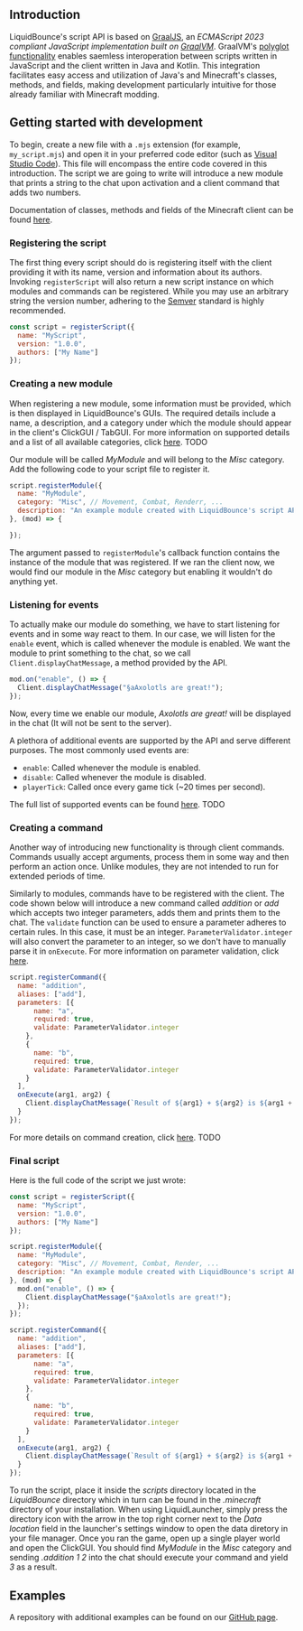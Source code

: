 ## Introduction

LiquidBounce's script API is based on [GraalJS](https://github.com/oracle/graaljs), an *ECMAScript 2023 compliant JavaScript implementation built on [GraalVM](https://www.graalvm.org)*. GraalVM's [polyglot functionality](https://www.graalvm.org/latest/reference-manual/polyglot-programming/) enables saemless interoperation between scripts written in JavaScript and the client written in Java and Kotlin. This integration facilitates easy access and utilization of Java's and Minecraft's classes, methods, and fields, making development particularly intuitive for those already familiar with Minecraft modding.

## Getting started with development

To begin, create a new file with a `.mjs` extension (for example, `my_script.mjs`) and open it in your preferred code editor (such as [Visual Studio Code](https://code.visualstudio.com/)). This file will encompass  the entire code covered in this introduction. The script we are going to write will introduce a new module that prints a string to the chat upon activation and a client command that adds two numbers.

Documentation of classes, methods and fields of the Minecraft client can be found [here](https://maven.fabricmc.net/docs/yarn-1.20.4+build.3/index.html).

### Registering the script

The first thing every script should do is registering itself with the client providing it with its name, version and information about its authors. Invoking `registerScript` will also return a new script instance on which modules and commands can be registered. While you may use an arbitrary string the version number, adhering to the [Semver](https://semver.org/) standard is highly recommended.

```js
const script = registerScript({
  name: "MyScript",
  version: "1.0.0",
  authors: ["My Name"]
});
```

### Creating a new module

When registering a new module, some information must be provided, which is then displayed in LiquidBounce's GUIs. The required details include a name, a description, and a category under which the module should appear in the client's ClickGUI / TabGUI. For more information on supported details and a list of all available categories, click [here](#). TODO

Our module will be called *MyModule* and will belong to the *Misc* category. Add the following code to your script file to register it.

```js
script.registerModule({
  name: "MyModule",
  category: "Misc", // Movement, Combat, Renderr, ...
  description: "An example module created with LiquidBounce's script API."
}, (mod) => {

});
```

The argument passed to `registerModule`'s callback function contains the instance of the module that was registered. If we ran the client now, we would find our module in the *Misc* category but enabling it wouldn't do anything yet.

### Listening for events

To actually make our module do something, we have to start listening for events and in some way react to them. In our case, we will listen for the `enable` event, which is called whenever the module is enabled. We want the module to print something to the chat, so we call `Client.displayChatMessage`, a method provided by the API.

```js
mod.on("enable", () => {
  Client.displayChatMessage("§aAxolotls are great!");
});
```

Now, every time we enable our module, *Axolotls are great!* will be displayed in the chat (It will not be sent to the server).

A plethora of additional events are supported by the API and serve different purposes. The most commonly used events are:
- `enable`: Called whenever the module is enabled.
- `disable`: Called whenever the module is disabled.
- `playerTick`: Called once every game tick (~20 times per second).

The full list of supported events can be found [here](#). TODO

### Creating a command

Another way of introducing new functionality is through client commands. Commands usually accept arguments, process them in some way and then perform an action once. Unlike modules, they are not intended to run for extended periods of time.

Similarly to modules, commands have to be registered with the client. The code shown below will introduce a new command called *addition* or *add* which accepts two integer parameters, adds them and prints them to the chat. The `validate` function can be used to ensure a parameter adheres to certain rules. In this case, it must be an integer. `ParameterValidator.integer` will also convert the parameter to an integer, so we don't have to manually parse it in `onExecute`. For more information on parameter validation, click [here](#TODO).

```js
script.registerCommand({
  name: "addition",
  aliases: ["add"],
  parameters: [{
      name: "a",
      required: true,
      validate: ParameterValidator.integer
    },
    {
      name: "b",
      required: true,
      validate: ParameterValidator.integer
    }
  ],
  onExecute(arg1, arg2) {
    Client.displayChatMessage(`Result of ${arg1} + ${arg2} is ${arg1 + arg2}`);
  }
});
```

For more details on command creation, click [here](#). TODO


### Final script

Here is the full code of the script we just wrote:

```js
const script = registerScript({
  name: "MyScript",
  version: "1.0.0",
  authors: ["My Name"]
});

script.registerModule({
  name: "MyModule",
  category: "Misc", // Movement, Combat, Render, ...
  description: "An example module created with LiquidBounce's script API."
}, (mod) => {
  mod.on("enable", () => {
    Client.displayChatMessage("§aAxolotls are great!");
  });
});

script.registerCommand({
  name: "addition",
  aliases: ["add"],
  parameters: [{
      name: "a",
      required: true,
      validate: ParameterValidator.integer
    },
    {
      name: "b",
      required: true,
      validate: ParameterValidator.integer
    }
  ],
  onExecute(arg1, arg2) {
    Client.displayChatMessage(`Result of ${arg1} + ${arg2} is ${arg1 + arg2}`);
  }
});
```

To run the script, place it inside the *scripts* directory located in the *LiquidBounce* directory which in turn can be found in the *.minecraft* directory of your installation. When using LiquidLauncher, simply press the directory icon with the arrow in the top right corner next to the *Data location* field in the launcher's settings window to open the data diretory in your file manager. Once you ran the game, open up a single player world and open the ClickGUI. You should find *MyModule* in the *Misc* category and sending *.addition 1 2* into the chat should execute your command and yield *3* as a result.

## Examples
A repository with additional examples can be found on our [GitHub page](https://github.com/CCBlueX/LiquidScript).
